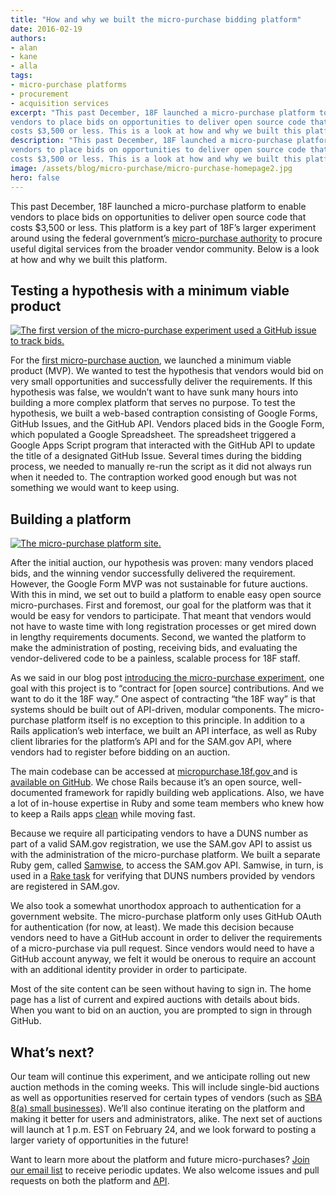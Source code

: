 ```yaml
---
title: "How and why we built the micro-purchase bidding platform"
date: 2016-02-19
authors:
- alan
- kane
- alla
tags:
- micro-purchase platforms
- procurement
- acquisition services
excerpt: "This past December, 18F launched a micro-purchase platform to enable
vendors to place bids on opportunities to deliver open source code that
costs $3,500 or less. This is a look at how and why we built this platform."
description: "This past December, 18F launched a micro-purchase platform to enable
vendors to place bids on opportunities to deliver open source code that
costs $3,500 or less. This is a look at how and why we built this platform."
image: /assets/blog/micro-purchase/micro-purchase-homepage2.jpg
hero: false
---
```


This past December, 18F launched a micro-purchase platform to enable
vendors to place bids on opportunities to deliver open source code that
costs $3,500 or less. This platform is a key part of 18F’s larger
experiment around using the federal government’s [micro-purchase
authority](https://www.acquisition.gov/far/html/Subpart%2013_2.html) to
procure useful digital services from the broader vendor community. Below
is a look at how and why we built this platform.

Testing a hypothesis with a minimum viable product
--------------------------------------------------

[![The first version of the micro-purchase experiment used a GitHub issue to track bids.]({{site.baseurl}}/assets/blog/micro-purchase/micro-purchase-issue.jpg)](https://github.com/18F/calc/issues/255)

For the [first micro-purchase
auction](https://github.com/18F/calc/issues/255), we launched a minimum
viable product (MVP). We wanted to test the hypothesis that vendors
would bid on very small opportunities and successfully deliver the
requirements. If this hypothesis was false, we wouldn’t want to have
sunk many hours into building a more complex platform that serves no
purpose. To test the hypothesis, we built a web-based contraption
consisting of Google Forms, GitHub Issues, and the GitHub API. Vendors
placed bids in the Google Form, which populated a Google Spreadsheet.
The spreadsheet triggered a Google Apps Script program that interacted
with the GitHub API to update the title of a designated GitHub Issue.
Several times during the bidding process, we needed to manually re-run
the script as it did not always run when it needed to. The contraption
worked good enough but was not something we would want to keep using.

Building a platform
-------------------

[![The micro-purchase platform site.]({{site.baseurl}}/assets/blog/micro-purchase/micro-purchase-homepage2.jpg)](https://micropurchase.18f.gov)

After the initial auction, our hypothesis was proven: many vendors
placed bids, and the winning vendor successfully delivered the
requirement. However, the Google Form MVP was not sustainable for future
auctions. With this in mind, we set out to build a platform to enable
easy open source micro-purchases. First and foremost, our goal for the
platform was that it would be easy for vendors to participate. That
meant that vendors would not have to waste time with long registration
processes or get mired down in lengthy requirements documents. Second,
we wanted the platform to make the administration of posting, receiving
bids, and evaluating the vendor-delivered code to be a painless,
scalable process for 18F staff.

As we said in our blog post [introducing the micro-purchase
experiment](https://18f.gsa.gov/2015/10/13/open-source-micropurchasing/),
one goal with this project is to “contract for [open source]
contributions. And we want to do it the 18F way.” One aspect of
contracting “the 18F way” is that systems should be built out of
API-driven, modular components. The micro-purchase platform itself is no
exception to this principle. In addition to a Rails application’s web
interface, we built an API interface, as well as Ruby client libraries
for the platform’s API and for the SAM.gov API, where vendors had to
register before bidding on an auction.

The main codebase can be accessed at [micropurchase.18f.gov
](https://micropurchase.18f.gov)and is [available on
GitHub](https://github.com/18F/micropurchase). We chose Rails because
it’s an open source, well-documented framework for rapidly building web
applications. Also, we have a lot of in-house expertise in Ruby and some
team members who knew how to keep a Rails apps
[clean](https://codeclimate.com/github/18F/micropurchase) while moving
fast.

Because we require all participating vendors to have a DUNS number as
part of a valid SAM.gov registration, we use the SAM.gov API to assist
us with the administration of the micro-purchase platform. We built a
separate Ruby gem, called [Samwise](https://github.com/18F/samwise),
to access the SAM.gov API. Samwise, in turn, is used in a [Rake
task](https://github.com/18F/micropurchase/blob/develop/lib/tasks/sam.rake)
for verifying that DUNS numbers provided by vendors are registered in
SAM.gov.

We also took a somewhat unorthodox approach to authentication for a
government website. The micro-purchase platform only uses GitHub OAuth
for authentication (for now, at least). We made this decision because
vendors need to have a GitHub account in order to deliver the
requirements of a micro-purchase via pull request. Since vendors would
need to have a GitHub account anyway, we felt it would be onerous to
require an account with an additional identity provider in order to
participate.

Most of the site content can be seen without having to sign in. The home
page has a list of current and expired auctions with details about bids.
When you want to bid on an auction, you are prompted to sign in through
GitHub.

## What’s next?

Our team will continue this experiment, and we anticipate rolling out
new auction methods in the coming weeks. This will include single-bid
auctions as well as opportunities reserved for certain types of vendors
(such as [SBA 8(a) small
businesses](https://www.sba.gov/contracting/government-contracting-programs/8a-business-development-program)).
We’ll also continue iterating on the platform and making it better for
users and administrators, alike. The next set of auctions will launch at
1 p.m. EST on February 24, and we look forward to posting a larger
variety of opportunities in the future!

Want to learn more about the platform and future micro-purchases? [Join
our email list](http://eepurl.com/bJQHFr) to receive periodic updates.
We also welcome issues and pull requests on both the platform and
[API](https://pages.18f.gov/micropurchase-api-docs/).
